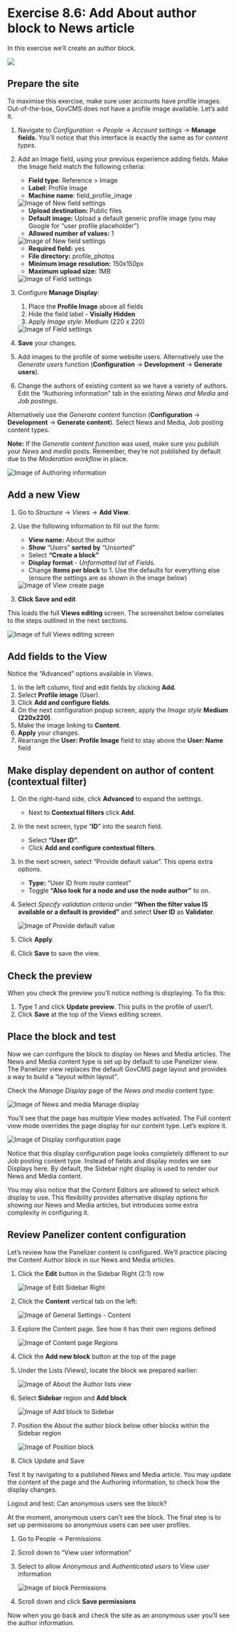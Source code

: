 # Exercise 8.6: Add About author block to News article

In this exercise we’ll create an author block.

![](https://blobscdn.gitbook.com/v0/b/gitbook-28427.appspot.com/o/assets%2Fgovcms-site-builder%2F-LzEeysPiuilE7VSaStD%2F-LzEfAJUmyaoiKMb8l4\_%2F115.png?generation=1579737221013347\&alt=media)

## Prepare the site

To maximise this exercise, make sure user accounts have profile images. Out-of-the-box, GovCMS does not have a profile image available. Let’s add it.

1. Navigate to _Configuration_ → _People_ → _Account settings_ → **Manage fields**. You’ll notice that this interface is exactly the same as for _content types_.
2.  Add an Image field, using your previous experience adding fields. Make the Image field match the following criteria:

    * **Field type**: Reference > Image
    * **Label**: Profile Image
    * **Machine name**: field\_profile\_image

    <img src="../.gitbook/assets/Ex-8-6-About-Author-3.png" alt="Image of New field settings" data-size="original">

    * **Upload destination:** Public files
    * **Default image:** Upload a default generic profile image (you may Google for “user profile placeholder”)
    * **Allowed number of values:** 1

    <img src="../.gitbook/assets/Ex-8-6-About-Author-4.png" alt="Image of New field settings" data-size="original">

    * **Required field:** yes
    * **File directory:** profile\_photos
    * **Minimum image resolution:** 150x150px
    * **Maximum upload size:** 1MB

    <img src="../.gitbook/assets/Ex-8-6-About-Author-5.png" alt="Image of Field settings" data-size="original">
3.  Configure **Manage Display**:

    1. Place the **Profile Image** above all fields
    2. Hide the field label - **Visially Hidden**
    3. Apply _Image style_: Medium (220 x 220)

    <img src="../.gitbook/assets/Ex-8-6-About-Author-6.png" alt="Image of Field settings" data-size="original">
4. **Save** your changes.
5. Add images to the profile of some website users. Alternatively use the _Generate users_ function (**Configuration** → **Development** → **Generate users**).
6. Change the authors of existing content so we have a variety of authors. Edit the “Authoring information” tab in the existing _News and Media_ and _Job postings_.

Alternatively use the _Generate content_ function (**Configuration** → **Development** → **Generate content**). Select News and Media, Job posting content types.

**Note:** If the _Generate content function_ was used, make sure you publish your _News_ and _media_ posts. Remember, they’re not published by default due to the _Moderation workflow_ in place.

![Image of Authoring information](../.gitbook/assets/Ex-8-6-About-Author-7.png)

## Add a new View

1. Go to _Structure_ → _Views_ → **Add View**.
2.  Use the following information to fill out the form:

    * **View name:** About the author
    * **Show** “Users” **sorted by** “Unsorted”
    * Select **“Create a block”**
    * **Display format** - _Unformatted list_ of _Fields_.
    * Change **Items per block** to 1. Use the defaults for everything else (ensure the settings are as shown in the image below)

    <img src="../.gitbook/assets/Ex-8-6-About-Author-8.png" alt="Image of View create page" data-size="original">
3. **Click Save and edit**

This loads the full **Views editing** screen. The screenshot below correlates to the steps outlined in the next sections.

![Image of full Views editing screen](../.gitbook/assets/Ex-8-6-About-Author-9.png)

## Add fields to the View

Notice the “Advanced” options available in Views.

1. In the left column, find and edit fields by clicking **Add**.
2. Select **Profile image** (User).
3. Click **Add and configure fields**.
4. On the next configuration popup screen, apply the _Image style_ **Medium (220x220)**.
5. Make the image linking to **Content**.
6. **Apply** your changes.
7. Rearrange the **User: Profile Image** field to stay above the **User: Name** field

## Make display dependent on author of content (contextual filter)

1. On the right-hand side, click **Advanced** to expand the settings.
   * Next to **Contextual filters** click **Add**.
2. In the next screen, type “**ID**” into the search field.
   * Select **“User ID”**.
   * Click **Add and configure contextual filters**.
3. In the next screen, select “Provide default value”. This opens extra options.
   * **Type:** “User ID from route context”
   * Toggle **“Also look for a node and use the node author”** to on.
4.  Select _Specify validation criteria_ under **“When the filter value IS available or a default is provided”** and select **User ID** as **Validator**.

    <img src="../.gitbook/assets/Ex-8-6-About-Author-10.png" alt="Image of Provide default value" data-size="original">
5. Click **Apply**.
6. Click **Save** to save the view.

## Check the preview

When you check the preview you’ll notice nothing is displaying. To fix this:

1. Type 1 and click **Update preview**. This pulls in the profile of user/1.
2. Click **Save** at the top of the Views editing screen.

## Place the block and test

Now we can configure the block to display on News and Media articles. The News and Media content type is set up by default to use Panelizer view. The Panelizer view replaces the default GovCMS page layout and provides a way to build a “layout within layout”.

Check the _Manage Display_ page of the _News and media_ content type:

![Image of News and media Manage display](../.gitbook/assets/204.png)

You’ll see that the page has multiple View modes activated. The Full content view mode overrides the page display for our content type. Let’s explore it.

![Image of Display configuration page](../.gitbook/assets/205.png)

Notice that this display configuration page looks completely different to our Job posting content type. Instead of fields and display modes we see Displays here. By default, the Sidebar right display is used to render our News and Media content.

You may also notice that the Content Editors are allowed to select which display to use. This flexibility provides alternative display options for showing our News and Media articles, but introduces some extra complexity in configuring it.

## Review Panelizer content configuration

Let’s review how the Panelizer content is configured. We’ll practice placing the Content Author block in our News and Media articles.

1.  Click the **Edit** button in the Sidebar Right (2:1) row

    <img src="../.gitbook/assets/115 (1) (1) (1) (1) (1) (1) (1) (2).png" alt="Image of Edit Sidebar Right" data-size="original">
2.  Click the **Content** vertical tab on the left:

    <img src="../.gitbook/assets/207.png" alt="Image of General Settings - Content" data-size="original">
3.  Explore the Content page. See how it has their own regions defined

    <img src="../.gitbook/assets/208.png" alt="Image of Content page Regions" data-size="original">
4. Click the **Add new block** button at the top of the page
5.  Under the Lists (Views), locate the block we prepared earlier:

    <img src="../.gitbook/assets/209.png" alt="Image of About the Author lists view" data-size="original">
6.  Select **Sidebar** region and **Add block**

    <img src="../.gitbook/assets/210.png" alt="Image of Add block to Sidebar" data-size="original">
7.  Position the About the author block below other blocks within the Sidebar region

    <img src="../.gitbook/assets/211.png" alt="Image of Position block" data-size="original">
8. Click Update and Save

Test it by navigating to a published News and Media article. You may update the content of the page and the Authoring information, to check how the display changes.

Logout and test: Can anonymous users see the block?

At the moment, anonymous users can’t see the block. The final step is to set up permissions so anonymous users can see user profiles.

1. Go to People → Permissions
2. Scroll down to “View user information”
3.  Select to allow _Anonymous_ and _Authenticated users_ to View user information

    <img src="../.gitbook/assets/212.png" alt="Image of block Permissions" data-size="original">
4. Scroll down and click **Save permissions**

Now when you go back and check the site as an anonymous user you’ll see the author information.
